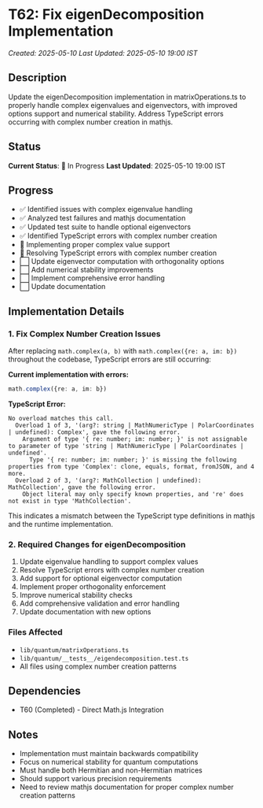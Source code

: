 # T62: Fix eigenDecomposition Implementation
*Created: 2025-05-10*
*Last Updated: 2025-05-10 19:00 IST*

## Description
Update the eigenDecomposition implementation in matrixOperations.ts to properly handle complex eigenvalues and eigenvectors, with improved options support and numerical stability. Address TypeScript errors occurring with complex number creation in mathjs.

## Status
**Current Status**: 🔄 In Progress
**Last Updated**: 2025-05-10 19:00 IST

## Progress
- ✅ Identified issues with complex eigenvalue handling
- ✅ Analyzed test failures and mathjs documentation
- ✅ Updated test suite to handle optional eigenvectors
- ✅ Identified TypeScript errors with complex number creation
- 🔄 Implementing proper complex value support
- 🔄 Resolving TypeScript errors with complex number creation
- ⬜ Update eigenvector computation with orthogonality options
- ⬜ Add numerical stability improvements
- ⬜ Implement comprehensive error handling
- ⬜ Update documentation

## Implementation Details
### 1. Fix Complex Number Creation Issues
After replacing `math.complex(a, b)` with `math.complex({re: a, im: b})` throughout the codebase, TypeScript errors are still occurring:

**Current implementation with errors:**
```typescript
math.complex({re: a, im: b})
```

**TypeScript Error:**
```
No overload matches this call.
  Overload 1 of 3, '(arg?: string | MathNumericType | PolarCoordinates | undefined): Complex', gave the following error.
    Argument of type '{ re: number; im: number; }' is not assignable to parameter of type 'string | MathNumericType | PolarCoordinates | undefined'.
      Type '{ re: number; im: number; }' is missing the following properties from type 'Complex': clone, equals, format, fromJSON, and 4 more.
  Overload 2 of 3, '(arg?: MathCollection | undefined): MathCollection', gave the following error.
    Object literal may only specify known properties, and 're' does not exist in type 'MathCollection'.
```

This indicates a mismatch between the TypeScript type definitions in mathjs and the runtime implementation.

### 2. Required Changes for eigenDecomposition
1. Update eigenvalue handling to support complex values
2. Resolve TypeScript errors with complex number creation
3. Add support for optional eigenvector computation
4. Implement proper orthogonality enforcement
5. Improve numerical stability checks
6. Add comprehensive validation and error handling
7. Update documentation with new options

### Files Affected
- `lib/quantum/matrixOperations.ts`
- `lib/quantum/__tests__/eigendecomposition.test.ts`
- All files using complex number creation patterns

## Dependencies
- T60 (Completed) - Direct Math.js Integration

## Notes
- Implementation must maintain backwards compatibility
- Focus on numerical stability for quantum computations
- Must handle both Hermitian and non-Hermitian matrices
- Should support various precision requirements
- Need to review mathjs documentation for proper complex number creation patterns